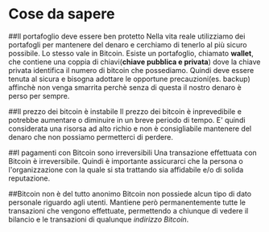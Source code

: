 # Cose da sapere

##Il portafoglio deve essere ben protetto
Nella vita reale utilizziamo dei portafogli per mantenere del denaro e cerchiamo di tenerlo al più sicuro possibile. Lo stesso vale in Bitcoin. Esiste un portafoglio, chiamato __wallet__, che contiene una coppia di chiavi(__chiave pubblica e privata__) dove la chiave privata identifica il numero di bitcoin che possediamo. Quindi deve essere tenuta al sicura e bisogna adottare le opportune precauzioni(es. backup) affinchè non venga smarrita perchè senza di questa il nostro denaro è perso per sempre.

##Il prezzo dei bitcoin è instabile
Il prezzo dei bitcoin è inprevedibile e potrebbe aumentare o diminuire in un breve periodo di tempo. E' quindi considerata una risorsa ad alto richio e non è consigliabile mantenere del denaro che non possiamo permetterci di perdere. 

##I pagamenti con Bitcoin sono irreversibili
Una transazione effettuata con  Bitcoin è irreversibile. Quindi è importante assicurarci che la persona o l'organizzazione con la quale si sta trattando sia affidabile e/o di solida reputazione.

##Bitcoin non è del tutto anonimo
Bitcoin non possiede alcun tipo di dato personale riguardo agli utenti. Mantiene però permanentemente tutte le transazioni che vengono effettuate, permettendo a chiunque di vedere il bilancio e le transazioni di qualunque _indirizzo Bitcoin_. 




